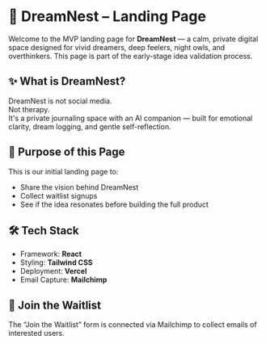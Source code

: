# 🌙 DreamNest – Landing Page

Welcome to the MVP landing page for **DreamNest** — a calm, private digital space designed for vivid dreamers, deep feelers, night owls, and overthinkers. This page is part of the early-stage idea validation process.

## ✨ What is DreamNest?

DreamNest is not social media.  
Not therapy.  
It's a private journaling space with an AI companion — built for emotional clarity, dream logging, and gentle self-reflection.

## 🎯 Purpose of this Page

This is our initial landing page to:
- Share the vision behind DreamNest
- Collect waitlist signups
- See if the idea resonates before building the full product

## 🛠 Tech Stack

- Framework: **React** 
- Styling: **Tailwind CSS**
- Deployment: **Vercel**
- Email Capture: **Mailchimp**

## 💌 Join the Waitlist

The “Join the Waitlist” form is connected via Mailchimp to collect emails of interested users.


